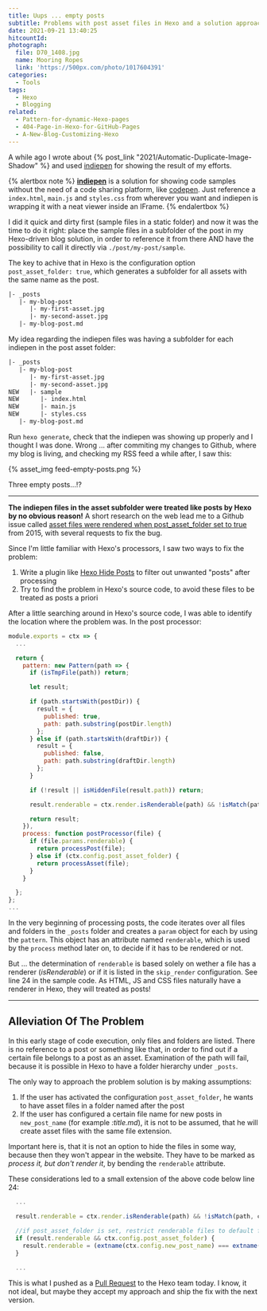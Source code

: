 ```yaml
---
title: Uups ... empty posts
subtitle: Problems with post asset files in Hexo and a solution approach
date: 2021-09-21 13:40:25
hitcountId:
photograph:
  file: D70_1408.jpg
  name: Mooring Ropes
  link: 'https://500px.com/photo/1017604391'
categories:
  - Tools
tags:
  - Hexo
  - Blogging
related:
  - Pattern-for-dynamic-Hexo-pages
  - 404-Page-in-Hexo-for-GitHub-Pages
  - A-New-Blog-Customizing-Hexo
---
```


A while ago I wrote about {% post_link "2021/Automatic-Duplicate-Image-Shadow" %} and used [indiepen](https://indiepen.tech/) for showing the result of my efforts.

{% alertbox note %}
**[indiepen](https://indiepen.tech/)** is a solution for showing code samples without the need of a code sharing platform, like [codepen](https://codepen.io/). Just reference a ``index.html``, ``main.js`` and ``styles.css`` from wherever you want and indiepen is wrapping it with a neat viewer inside an IFrame.
{% endalertbox %}

I did it quick and dirty first (sample files in a static folder) and now it was the time to do it right: place the sample files in a subfolder of the post in my Hexo-driven blog solution, in order to reference it from there AND have the possibility to call it directly via ``./post/my-post/sample``.

The key to achive that in Hexo is the configuration option ``post_asset_folder: true``, which generates a subfolder for all assets with the same name as the post.

```txt
|- _posts
   |- my-blog-post
      |- my-first-asset.jpg
      |- my-second-asset.jpg
   |- my-blog-post.md
```

My idea regarding the indiepen files was having a subfolder for each indiepen in the post asset folder:

```txt
|- _posts
   |- my-blog-post
      |- my-first-asset.jpg
      |- my-second-asset.jpg
NEW   |- sample
NEW      |- index.html
NEW      |- main.js
NEW      |- styles.css
   |- my-blog-post.md
```

Run ``hexo generate``, check that the indiepen was showing up properly and I thought I was done. Wrong ... after commiting my changes to Github, where my blog is living, and checking my RSS feed a while after, I saw this:

{% asset_img feed-empty-posts.png %}

Three empty posts...!?

<!-- more -->

---

**The indiepen files in the asset subfolder were treated like posts by Hexo by no obvious reason!** A short research on the web lead me to a Github issue called [asset files were rendered when post_asset_folder set to true](https://github.com/hexojs/hexo/issues/1490) from 2015, with several requests to fix the bug.

Since I'm little familiar with Hexo's processors, I saw two ways to fix the problem:

1. Write a plugin like [Hexo Hide Posts](https://github.com/printempw/hexo-hide-posts) to filter out unwanted "posts" after processing
2. Try to find the problem in Hexo's source code, to avoid these files to be treated as posts a priori

After a little searching around in Hexo's source code, I was able to identify the location where the problem was. In the post processor:

```js ./node_modules/hexo/lib/plugins/processor/post.js (shortened)
module.exports = ctx => {
  ...

  return {
    pattern: new Pattern(path => {
      if (isTmpFile(path)) return;

      let result;

      if (path.startsWith(postDir)) {
        result = {
          published: true,
          path: path.substring(postDir.length)
        };
      } else if (path.startsWith(draftDir)) {
        result = {
          published: false,
          path: path.substring(draftDir.length)
        };
      }

      if (!result || isHiddenFile(result.path)) return;

      result.renderable = ctx.render.isRenderable(path) && !isMatch(path, ctx.config.skip_render);

      return result;
    }),
    process: function postProcessor(file) {
      if (file.params.renderable) {
        return processPost(file);
      } else if (ctx.config.post_asset_folder) {
        return processAsset(file);
      }
    }

  };
};
...
```

In the very beginning of processing posts, the code iterates over all files and folders in the ``_posts`` folder and creates a ``param`` object for each by using the ``pattern``. This object has an attribute named ``renderable``, which is used by the ``process`` method later on, to decide if it has to be rendered or not.

But ... the determination of ``renderable`` is based solely on wether a file has a renderer (*isRenderable*) or if it is listed in the ``skip_render`` configuration. See line 24 in the sample code. As HTML, JS and CSS files naturally have a renderer in Hexo, they will treated as posts!

---

## Alleviation Of The Problem

In this early stage of code execution, only files and folders are listed. There is no reference to a post or something like that, in order to find out if a certain file belongs to a post as an asset. Examination of the path will fail, because it is possible in Hexo to have a folder hierarchy under ``_posts``.

The only way to approach the problem solution is by making assumptions:

1. If the user has activated the configuration ``post_asset_folder``, he wants to have asset files in a folder named after the post
2. If the user has configured a certain file name for new posts in ``new_post_name`` (for example *:title.md*), it is not to be assumed, that he will create asset files with the same file extension.

Important here is, that it is not an option to hide the files in some way, because then they won't appear in the website. They have to be marked as *process it, but don't render it*, by bending the ``renderable`` attribute.

These considerations led to a small extension of the above code below line 24:

```js ./node_modules/hexo/lib/plugins/processor/post.js (shortened)
  ...

  result.renderable = ctx.render.isRenderable(path) && !isMatch(path, ctx.config.skip_render);
  
  //if post_asset_folder is set, restrict renderable files to default file extension 
  if (result.renderable && ctx.config.post_asset_folder) {
    result.renderable = (extname(ctx.config.new_post_name) === extname(path));
  }

  ...
```

This is what I pushed as a [Pull Request](https://github.com/hexojs/hexo/pull/4781) to the Hexo team today. I know, it not ideal, but maybe they accept my approach and ship the fix with the next version.